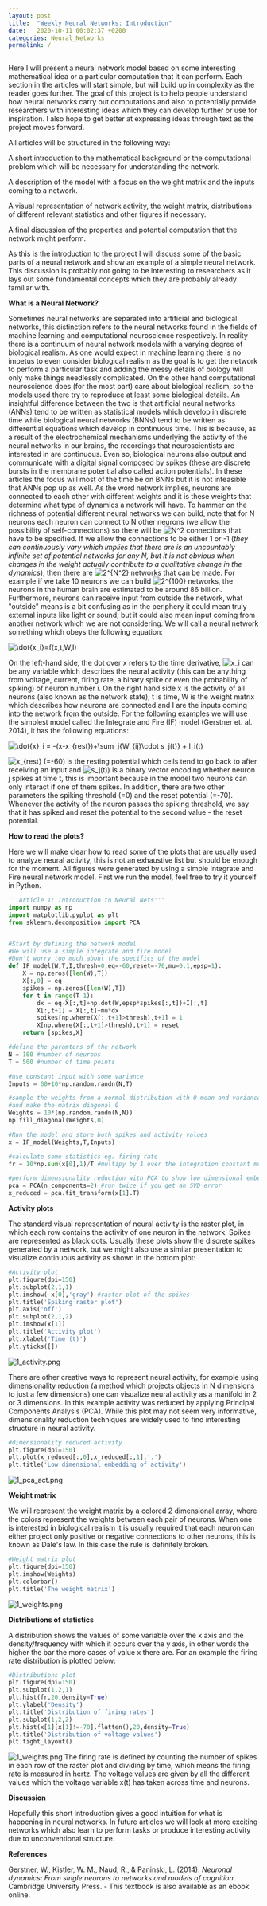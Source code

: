 ```yaml
---
layout: post
title:  "Weekly Neural Networks: Introduction"
date:   2020-10-11 00:02:37 +0200
categories: Neural_Networks
permalink: /
---
```



Here I will present a neural network model based on some interesting mathematical idea or a particular computation that it can perform. Each section in the articles will start simple, but will build up in complexity as the reader goes further. The goal of this project is to help people understand how neural networks carry out computations and also to potentially provide researchers with interesting ideas which they can develop further or use for inspiration. I also hope to get better at expressing ideas through text as the project moves forward.


All articles will be structured in the following way:

A short introduction to the mathematical background or the computational problem which will be necessary for understanding the network.

A description of the model with a focus on the weight matrix and the inputs coming to a network.

A visual representation of network activity, the weight matrix, distributions of different relevant statistics and other figures if necessary.

A final discussion of the properties and potential computation that the network might perform.


As this is the introduction to the project I will discuss some of the basic parts of a neural network and show an example of a simple neural network. This discussion is probably not going to be interesting to researchers as it lays out some fundamental concepts which they are probably already familiar with.



**What is a Neural Network?**

Sometimes neural networks are separated into artificial and biological networks, this distinction refers to the neural networks found in the fields of machine learning and computational neuroscience respectively. In reality there is a continuum of neural network models with a varying degree of biological realism. As one would expect in machine learning there is no impetus to even consider biological realism as the goal is to get the network to perform a particular task and adding the messy details of biology will only make things needlessly complicated. On the other hand computational neuroscience does (for the most part) care about biological realism, so the models used there try to reproduce at least some biological details. 
An insightful difference between the two is that artificial neural networks (ANNs) tend to be written as statistical models which develop in discrete time while biological neural networks (BNNs) tend to be written as differential equations which develop in continuous time. This is because, as a result of the electrochemical mechanisms underlying the activity of the neural networks in our brains, the recordings that neuroscientists are interested in are continuous. Even so, biological neurons also output and communicate with a digital signal composed by spikes (these are discrete bursts in the membrane potential also called action potentials).
In these articles the focus will most of the time be on BNNs but it is not infeasible that ANNs pop up as well. As the word network implies, neurons are connected to each other with different weights and it is these weights that determine what type of dynamics a network will have. To hammer on the richness of potential different neural networks we can build, note that for N neurons each neuron can connect to N other neurons (we allow the possibility of self-connections) so there will be <img src="https://latex.codecogs.com/gif.latex?N^2" title="N^2" />
 connections that have to be specified. If we allow the connections to be either 1 or -1 (*they can continuously vary which implies that there are is an uncountably infinite set of potential networks for any N, but it is not obvious when changes in the weight actually contribute to a qualitative change in the dynamics*), then there are <img src="https://latex.codecogs.com/gif.latex?2^{N^2}" title="2^{N^2}" /> networks that can be made. For example if we take 10 neurons we can build <img src="https://latex.codecogs.com/gif.latex?2^{100}" title="2^{100}" /> networks, the neurons in the human brain are estimated to be around 86 billion.
Furthermore, neurons can receive input from outside the network, what "outside" means is a bit confusing as in the periphery it could mean truly external inputs like light or sound, but it could also mean input coming from another network which we are not considering.
We will call a neural network something which obeys the following equation:

<img src="https://latex.codecogs.com/gif.latex?\dot{x_i}=f(x,t,W,I)" title="\dot{x_i}=f(x,t,W,I)" />

On the left-hand side, the dot over x refers to the time derivative, <img src="https://latex.codecogs.com/gif.latex?x_i" title="x_i" /> can be any variable which describes the neural activity (this can be anything from voltage, current, firing rate, a binary spike or even the probability of spiking) of neuron number i. On the right hand side x is the activity of all neurons (also known as the network state), t is time, W is the weight matrix which describes how neurons are connected and I are the inputs coming into the network from the outside.
For the following examples we will use the simplest model called the Integrate and Fire (IF) model (Gerstner et. al. 2014), it has the following equations:

<img src="https://latex.codecogs.com/gif.latex?\dot{x}_i&space;=&space;-(x_i-x_{rest})&plus;\sum_j{W_{ij}\cdot&space;s_j(t)}&space;&plus;&space;I_i(t)" title="\dot{x}_i = -(x-x_{rest})+\sum_j{W_{ij}\cdot s_j(t)} + I_i(t)" />

<img src="https://latex.codecogs.com/gif.latex?x_{rest}" title="x_{rest}" /> (=-60) is the resting potential which cells tend to go back to after receiving an input and <img src="https://latex.codecogs.com/gif.latex?s_j(t))" title="s_j(t))" /> is a binary vector encoding whether neuron j spikes at time t, this is important because in the model two neurons can only interact if one of them spikes. In addition, there are two other parameters the spiking threshold (=0) and the reset potential (=-70). Whenever the activity of the neuron passes the spiking threshold, we say that it has spiked and reset the potential to the second value - the reset potential.


**How to read the plots?**

Here we will make clear how to read some of the plots that are usually used to analyze neural activity, this is not an exhaustive list but should be enough for the moment. All figures were generated by using a simple Integrate and Fire neural network model. First we run the model, feel free to try it yourself in Python.

```python
'''Article 1: Introduction to Neural Nets'''
import numpy as np
import matplotlib.pyplot as plt
from sklearn.decomposition import PCA


#Start by defining the network model
#We will use a simple integrate and fire model
#Don't worry too much about the specifics of the model
def IF_model(W,T,I,thresh=0,eq=-60,reset=-70,mu=0.1,epsp=1):
    X = np.zeros([len(W),T])
    X[:,0] = eq
    spikes = np.zeros([len(W),T])
    for t in range(T-1):
        dx = eq-X[:,t]+np.dot(W,epsp*spikes[:,t])+I[:,t]
        X[:,t+1] = X[:,t]+mu*dx
        spikes[np.where(X[:,t+1]>thresh),t+1] = 1
        X[np.where(X[:,t+1]>thresh),t+1] = reset
    return [spikes,X]

#define the paramters of the network
N = 100 #number of neurons
T = 500 #number of time points

#use constant input with some variance
Inputs = 60+10*np.random.randn(N,T)

#sample the weights from a normal distribution with 0 mean and variance 10
#and make the matrix diagonal 0
Weights = 10*(np.random.randn(N,N))
np.fill_diagonal(Weights,0)

#Run the model and store both spikes and activity values
x = IF_model(Weights,T,Inputs)

#calculate some statistics eg. firing rate
fr = 10*np.sum(x[0],1)/T #multipy by 1 over the integration constant mu=0.1

#perform dimensionality reduction with PCA to show low dimensional embedding of activity
pca = PCA(n_components=2) #run twice if you get an SVD error
x_reduced = pca.fit_transform(x[1].T)

```

**Activity plots**

The standard visual representation of neural activity is the raster plot, in which each row contains the activity of one neuron in the network. Spikes are represented as black dots. Usually these plots show the discrete spikes generated by a network, but we might also use a similar presentation to visualize continuous activity as shown in the bottom plot:


```python
#Activity plot
plt.figure(dpi=150)
plt.subplot(2,1,1)
plt.imshow(-x[0],'gray') #raster plot of the spikes
plt.title('Spiking raster plot')
plt.axis('off')
plt.subplot(2,1,2)
plt.imshow(x[1])
plt.title('Activity plot')
plt.xlabel('Time (t)')
plt.yticks([])
```

![1_activity.png](./assets/1_activity.png)

There are other creative ways to represent neural activity, for example using dimensionality reduction (a method which projects objects in N dimensions to just a few dimensions) one can visualize neural activity as a manifold in 2 or 3 dimensions. In this example activity was reduced by applying Principal Components Analysis (PCA). While this plot may not seem very informative, dimensionality reduction techniques are widely used to find interesting structure in neural activity.


```python
#dimensionality reduced activity
plt.figure(dpi=150)
plt.plot(x_reduced[:,0],x_reduced[:,1],'.')
plt.title('Low dimensional embedding of activity')
```

![1_pca_act.png](./assets/1_pca_act.png)

**Weight matrix**

We will represent the weight matrix by a colored 2 dimensional array, where the colors represent the weights between each pair of neurons. When one is interested in biological realism it is usually required that each neuron can either project only positive or negative connections to other neurons, this is known as Dale's law. In this case the rule is definitely broken.


```python
#Weight matrix plot
plt.figure(dpi=150)
plt.imshow(Weights)
plt.colorbar()
plt.title('The weight matrix')

```

![1_weights.png](./assets/1_weights.png)

**Distributions of statistics**

A distribution shows the values of some variable over the x axis and the density/frequency with which it occurs over the y axis, in other words the higher the bar the more cases of value x there are. For an example the firing rate distribution is plotted below:


```python
#Distributions plot
plt.figure(dpi=150)
plt.subplot(1,2,1)
plt.hist(fr,20,density=True)
plt.ylabel('Density')
plt.title('Distribution of firing rates')
plt.subplot(1,2,2)
plt.hist(x[1][x[1]!=-70].flatten(),20,density=True)
plt.title('Distribution of voltage values')
plt.tight_layout()
```

![1_weights.png](./assets/1_statistics.png)
The firing rate is defined by counting the number of spikes in each row of the raster plot and dividing by time, which means the firing rate is measured in hertz. The voltage values are given by all the different values which the voltage variable x(t) has taken across time and neurons.

**Discussion**

Hopefully this short introduction gives a good intuition for what is happening in neural networks. In future articles we will look at more exciting networks which also learn to perform tasks or produce interesting activity due to unconventional structure.

**References**

Gerstner, W., Kistler, W. M., Naud, R., & Paninski, L. (2014). *Neuronal dynamics: From single neurons to networks and models of cognition*. Cambridge University Press. - This textbook is also available as an ebook online.


